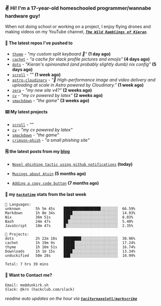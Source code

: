 ### ✌️ Hi! I'm a 17-year-old homeschooled programmer/wannabe hardware guy!

When not doing school or working on a project, I enjoy flying drones and making videos on my YouTube channel, [**_`The Wild Ramblings of Kieran`_**](https://youtube.com/@kieran.rambles).

#### 👷 The latest repos I've pushed to

- [`thyme`](https://github.com/taciturnaxolotl/thyme) - _"my custom split keyboard 🫶"_ **(1 day ago)**
- [`cachet`](https://github.com/taciturnaxolotl/cachet) - _"a cache for slack profile pictures and emojis"_ **(4 days ago)**
- [`dots`](https://github.com/taciturnaxolotl/dots) - _"Kieran's opinionated (and probably slightly dumb) nix config"_ **(5 days ago)**
- [`scroll`](https://github.com/taciturnaxolotl/scroll) - _""_ **(1 week ago)**
- [`astro-cloudinary`](https://github.com/cloudinary-community/astro-cloudinary) - _"🚀 High-performance image and video delivery and uploading at scale in Astro powered by Cloudinary."_ **(1 week ago)**
- [`zera`](https://github.com/taciturnaxolotl/zera) - _"my new site v4?"_ **(2 weeks ago)**
- [`cv`](https://github.com/taciturnaxolotl/cv) - _"my cv powered by latex"_ **(2 weeks ago)**
- [`smackdown`](https://github.com/taciturnaxolotl/smackdown) - _"the game"_ **(3 weeks ago)**

#### ⌨️ My latest projects

- [`scroll`](https://github.com/taciturnaxolotl/scroll) - _""_
- [`cv`](https://github.com/taciturnaxolotl/cv) - _"my cv powered by latex"_
- [`smackdown`](https://github.com/taciturnaxolotl/smackdown) - _"the game"_
- [`crimson-phish`](https://github.com/taciturnaxolotl/crimson-phish) - _"a small phishing site"_

#### 🗒️ the latest posts from my [blog](https://dunkirk.sh)

- [`Novel phishing tactic using github notifications`](https://dunkirk.sh/blog/github-phishing/) **(today)**

- [`Musings about Atuin`](https://dunkirk.sh/blog/atuin/) **(5 months ago)**

- [`Adding a copy code button`](https://dunkirk.sh/blog/adding-a-copy-button/) **(7 months ago)**



#### 📡 my [_`hackatime`_](https://waka.hackclub.com) stats from the last week

```text
💾 Languages:
unknown       5h 5m 45s    █████████████████░░░░░░░░  66.59%
Markdown      1h 8m 34s    ████░░░░░░░░░░░░░░░░░░░░░  14.93%
Nix           36m 51s      ███░░░░░░░░░░░░░░░░░░░░░░  8.03%
Bash          24m 47s      ██░░░░░░░░░░░░░░░░░░░░░░░  5.40%
JavaScript    10m 47s      █░░░░░░░░░░░░░░░░░░░░░░░░  2.35%

💼 Projects:
dots          2h 22m 10s   ████████░░░░░░░░░░░░░░░░░  30.96%
cachet        1h 19m 9s    █████░░░░░░░░░░░░░░░░░░░░  17.24%
thyme         1h 16m 51s   █████░░░░░░░░░░░░░░░░░░░░  16.74%
Downloads     1h 1m 15s    ████░░░░░░░░░░░░░░░░░░░░░  13.34%
unduckified   50m 28s      ███░░░░░░░░░░░░░░░░░░░░░░  10.99%

Total: 7 hrs 39 mins
```

#### 📮 Want to Contact me?

```text
Email: me@dunkirk.sh
Slack: @krn (hackclub.com/slack)
```

_readme auto updates on the hour via [**`taciturnaxolotl/markscribe`**](https://github.com/taciturnaxolotl/markscribe)_
